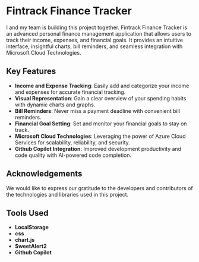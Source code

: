 # Fintrack Finance Tracker
I and my team is building this project together.
Fintrack Finance Tracker is an advanced personal finance management application that allows users to track their income, expenses, and financial goals. It provides an intuitive interface, insightful charts, bill reminders, and seamless integration with Microsoft Cloud Technologies.

## Key Features

- **Income and Expense Tracking**: Easily add and categorize your income and expenses for accurate financial tracking.
- **Visual Representation**: Gain a clear overview of your spending habits with dynamic charts and graphs.
- **Bill Reminders**: Never miss a payment deadline with convenient bill reminders.
- **Financial Goal Setting**: Set and monitor your financial goals to stay on track.
- **Microsoft Cloud Technologies**: Leveraging the power of Azure Cloud Services for scalability, reliability, and security.
- **Github Copilot Integration**: Improved development productivity and code quality with AI-powered code completion.


## Acknowledgements

We would like to express our gratitude to the developers and contributors of the technologies and libraries used in this project.

## Tools Used

- **LocalStorage**
- **css**
- **chart.js**
- **SweetAlert2**
- **Github Copilot**


